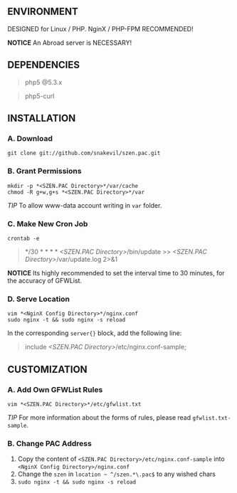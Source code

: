## ENVIRONMENT

DESIGNED for Linux / PHP. NginX / PHP-FPM RECOMMENDED!

**NOTICE** An Abroad server is NECESSARY!

## DEPENDENCIES

> php5 @5.3.x

> php5-curl

## INSTALLATION

### A. Download

```shell
git clone git://github.com/snakevil/szen.pac.git
```

### B. Grant Permissions

```shell
mkdir -p *<SZEN.PAC Directory>*/var/cache
chmod -R g+w,g+s *<SZEN.PAC Directory>*/var
```

*TIP* To allow www-data account writing in `var` folder.

### C. Make New Cron Job

```shell
crontab -e
```

> */30 * * * * *<SZEN.PAC Directory>*/bin/update >> *<SZEN.PAC Directory>*/var/update.log 2>&1

**NOTICE** Its highly recommended to set the interval time to 30 minutes, for
the accuracy of GFWList.

### D. Serve Location

```shell
vim *<NginX Config Directory>*/nginx.conf
sudo nginx -t && sudo nginx -s reload
```

In the corresponding `server{}` block, add the following line:

> include *<SZEN.PAC Directory>*/etc/nginx.conf-sample;

## CUSTOMIZATION

### A. Add Own GFWList Rules

```shell
vim *<SZEN.PAC Directory>*/etc/gfwlist.txt
```

*TIP* For more information about the forms of rules, please read
`gfwlist.txt-sample`.

### B. Change PAC Address

1. Copy the content of `<SZEN.PAC Directory>/etc/nginx.conf-sample` into `<NginX
   Config Directory>/nginx.conf`
2. Change the `szen` in `location ~ ^/szen.*\.pac$` to any wished chars
3. `sudo nginx -t && sudo nginx -s reload`

<!-- vim: se ft=markdown fenc=utf-8 ff=unix tw=80 noet nonu: -->
